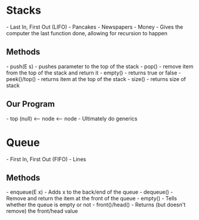 <h1> Stacks </h1>
- Last In, First Out (LIFO)
  - Pancakes
  - Newspapers
  - Money
- Gives the computer the last function done, allowing for recursion to happen

<h2> Methods </h2>
- push(E s)
  - pushes parameter to the top of the stack
- pop()
  - remove item from the top of the stack and return it
- empty()
  - returns true or false
- peek()/top()
  - returns item at the top of the stack
- size()
  - returns size of stack

<h2>Our Program</h2>
- top (null) <-- node <-- node
- Ultimately do generics

<h1>Queue</h1>
- First In, First Out (FIFO)
  - Lines

<h2>Methods</h2>
- enqueue(E x)
  - Adds x to the back/end of the queue
- dequeue()
  - Remove and return the item at the front of the queue
- empty()
  - Tells whether the queue is empty or not
- front()/head()
  - Returns (but doesn't remove) the front/head value

